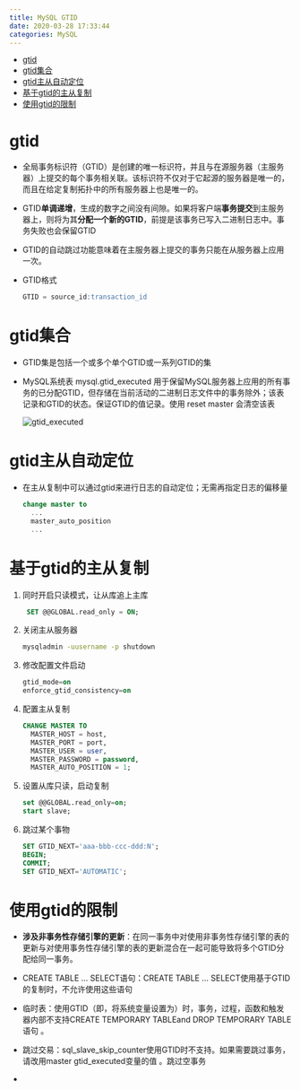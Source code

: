 ```yaml
---
title: MySQL GTID
date: 2020-03-28 17:33:44
categories: MySQL
---
```

<!-- TOC START min:1 max:3 link:true asterisk:false update:true -->
- [gtid](#gtid)
- [gtid集合](#gtid集合)
- [gtid主从自动定位](#gtid主从自动定位)
- [基于gtid的主从复制](#基于gtid的主从复制)
- [使用gtid的限制](#使用gtid的限制)
<!-- TOC END -->
<!--more-->

# gtid
- 全局事务标识符（GTID）是创建的唯一标识符，并且与在源服务器（主服务器）上提交的每个事务相关联。该标识符不仅对于它起源的服务器是唯一的，而且在给定复制拓扑中的所有服务器上也是唯一的。

- GTID**单调递增**，生成的数字之间没有间隙。如果将客户端**事务提交**到主服务器上，则将为其**分配一个新的GTID**，前提是该事务已写入二进制日志中。事务失败也会保留GTID

- GTID的自动跳过功能意味着在主服务器上提交的事务只能在从服务器上应用一次。

- GTID格式
    ```sql
    GTID = source_id:transaction_id
    ```

# gtid集合
- GTID集是包括一个或多个单个GTID或一系列GTID的集

- MySQL系统表 mysql.gtid_executed 用于保留MySQL服务器上应用的所有事务的已分配GTID，但存储在当前活动的二进制日志文件中的事务除外；该表记录和GTID的状态。保证GTID的值记录。使用 reset master 会清空该表

    ![gtid_executed]()

# gtid主从自动定位
- 在主从复制中可以通过gtid来进行日志的自动定位；无需再指定日志的偏移量
    ```sql
    change master to
      ...
      master_auto_position
      ...
    ```

# 基于gtid的主从复制
1.  同时开启只读模式，让从库追上主库
    ```sql
     SET @@GLOBAL.read_only = ON;
    ```

2.  关闭主从服务器
    ```sh
    mysqladmin -uusername -p shutdown
    ```

3.  修改配置文件启动
    ```sql
    gtid_mode=on
    enforce_gtid_consistency=on
    ```

4.  配置主从复制
    ```sql
    CHANGE MASTER TO
      MASTER_HOST = host,
      MASTER_PORT = port,
      MASTER_USER = user,
      MASTER_PASSWORD = password,
      MASTER_AUTO_POSITION = 1;
    ```

5.  设置从库只读，启动复制
    ```sql
    set @@GLOBAL.read_only=on;
    start slave;
    ```

6.  跳过某个事物
    ```sql
    SET GTID_NEXT='aaa-bbb-ccc-ddd:N';
    BEGIN;
    COMMIT;
    SET GTID_NEXT='AUTOMATIC';
    ```

# 使用gtid的限制
- **涉及非事务性存储引擎的更新**：在同一事务中对使用非事务性存储引擎的表的更新与对使用事务性存储引擎的表的更新混合在一起可能导致将多个GTID分配给同一事务。

- CREATE TABLE ... SELECT语句：CREATE TABLE ... SELECT使用基于GTID的复制时，不允许使用这些语句

- 临时表：使用GTID（即，将系统变量设置为）时，事务，过程，函数和触发器内部不支持CREATE TEMPORARY TABLEand DROP TEMPORARY TABLE语句 。

- 跳过交易：sql_slave_skip_counter使用GTID时不支持。如果需要跳过事务，请改用master gtid_executed变量的值 。跳过空事务

-
